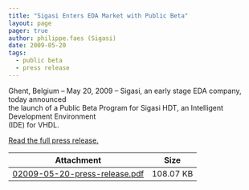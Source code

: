 ```yaml
---
title: "Sigasi Enters EDA Market with Public Beta"
layout: page 
pager: true
author: philippe.faes (Sigasi)
date: 2009-05-20
tags: 
  - public beta
  - press release
---
```

<div class="content">
<p>Ghent, Belgium &#8211; May 20, 2009 &#8211; Sigasi, an early stage EDA company, today announced<br/>the launch of a Public Beta Program for Sigasi HDT, an Intelligent Development Environment<br/>(IDE) for VHDL.</p><p><a href="/sites/www.sigasi.com/files/02009-05-20-press-release.pdf">Read the full press release.</a></p><table id="attachments" class="sticky-enabled"> <thead><tr><th>Attachment</th><th>Size</th> </tr></thead><tbody> <tr class="odd"><td><a href="http://www.sigasi.com/sites/www.sigasi.com/files/02009-05-20-press-release.pdf">02009-05-20-press-release.pdf</a></td><td>108.07 KB</td> </tr></tbody></table>  </div>

